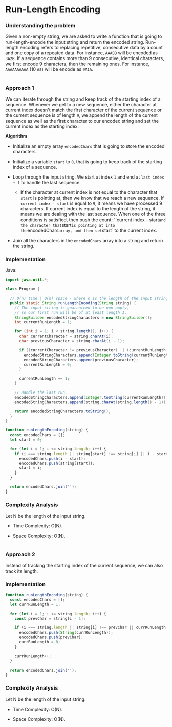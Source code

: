 # Run-Length Encoding

### Understanding the problem

Given a non-empty string, we are asked to write a function that is going to run-length-encode the input string and return the encoded string. Run-length encoding refers to replacing repetitive, consecutive data by a count and one copy of a repeated data. For instance, `AAABB` will be encoded as `3A2B`. If a sequence contains more than 9 consecutive, identical characters, we first encode 9 characters, then the remaining ones. For instance, `AAAAAAAAAA` (10 `A`s) will be encode as `9A1A`.

#

### Approach 1

We can iterate through the string and keep track of the starting index of a sequence. Whenever we get to a new sequence, either the character at current index doesn't match the first character of the current sequence or the current sequence is of length `9`, we append the length of the current sequence as well as the first character to our encoded string and set the current index as the starting index.

**Algorithm**

- Initialize an empty array `encodedChars` that is going to store the encoded characters.

- Initialize a variable `start` to `0`, that is going to keep track of the starting index of a sequence.

- Loop through the input string. We start at index `1` and end at `last index + 1` to handle the last sequence.

  - If the character at current index is not equal to the character that `start` is pointing at, then we know that we reach a new sequence. If `current index - start` is equal to `9`, it means we have processed 9 characters. If current index is equal to the length of the string, it means we are dealing with the last sequence. When one of the three conditions is satisfied, then push the count: ``current index - start` and the character that `start` is pointing at into the `encodedChars` array, and then set `start` to the current index.

- Join all the characters in the `encodedChars` array into a string and return the string.

### Implementation

Java:
```Java
import java.util.*;

class Program {

  // O(n) time | O(n) space - where n is the length of the input string
  public static String runLengthEncoding(String string) {
    // The input string is guaranteed to be non-empty,
    // so our first run will be of at least length 1.
    StringBuilder encodedStringCharacters = new StringBuilder();
    int currentRunLength = 1;

    for (int i = 1; i < string.length(); i++) {
      char currentCharacter = string.charAt(i);
      char previousCharacter = string.charAt(i - 1);

      if ((currentCharacter != previousCharacter) || (currentRunLength == 9)) {
        encodedStringCharacters.append(Integer.toString(currentRunLength));
        encodedStringCharacters.append(previousCharacter);
        currentRunLength = 0;
      }

      currentRunLength += 1;
    }

    // Handle the last run.
    encodedStringCharacters.append(Integer.toString(currentRunLength));
    encodedStringCharacters.append(string.charAt(string.length() - 1));

    return encodedStringCharacters.toString();
  }
}
```


```js
function runLengthEncoding(string) {
  const encodedChars = [];
  let start = 0;

  for (let i = 1; i <= string.length; i++) {
    if (i === string.length || string[start] !== string[i] || i - start === 9) {
      encodedChars.push(i - start);
      encodedChars.push(string[start]);
      start = i;
    }
  }

  return encodedChars.join('');
}
```

### Complexity Analysis

Let N be the length of the input string.

- Time Complexity: O(N).

- Space Complexity: O(N).

#

### Approach 2

Instead of tracking the starting index of the current sequence, we can also track its length.

### Implementation

```js
function runLengthEncoding(string) {
  const encodedChars = [];
  let currRunLength = 1;

  for (let i = 1; i <= string.length; i++) {
    const prevChar = string[i - 1];

    if (i === string.length || string[i] !== prevChar || currRunLength === 9) {
      encodedChars.push(String(currRunLength));
      encodedChars.push(prevChar);
      currRunLength = 0;
    }

    currRunLength++;
  }

  return encodedChars.join('');
}
```

### Complexity Analysis

Let N be the length of the input string.

- Time Complexity: O(N).

- Space Complexity: O(N).
